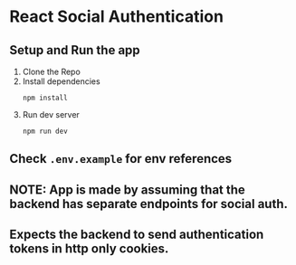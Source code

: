 # React Social Authentication

## Setup and Run the app

1. Clone the Repo
2. Install dependencies
   ```
   npm install
   ```
3. Run dev server
   ```
   npm run dev
   ```

## Check `.env.example` for env references

## NOTE: App is made by assuming that the backend has separate endpoints for social auth.

## Expects the backend to send authentication tokens in http only cookies.
